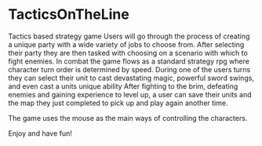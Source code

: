 # TacticsOnTheLine
Tactics based strategy game
Users will go through the process of creating a unique party with a wide variety of jobs to choose from.
After selecting their party they are then tasked with choosing on a scenario with which to fight enemies.
In combat the game flows as a standard strategy rpg where character turn order is determined by speed.
During one of the users turns they can select their unit to cast devastating magic, powerful sword swings, and even cast a units unique ability
After fighting to the brim, defeating enemies and gaining experience to level up, a user can save their units and the map they just completed to pick up and play again another time.

The game uses the mouse as the main ways of controlling the characters.

Enjoy and have fun!
